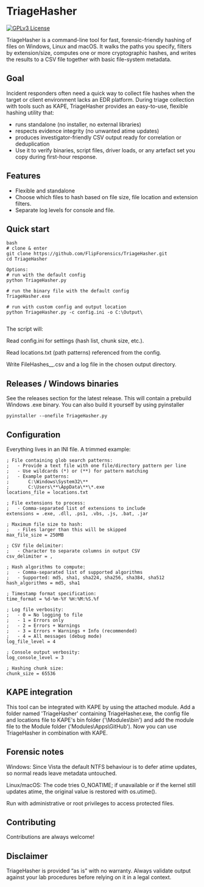 
# TriageHasher
[![GPLv3 License](https://img.shields.io/badge/License-GPL%20v3-yellow.svg)](https://opensource.org/licenses/)

TriageHasher is a command-line tool for fast, forensic-friendly hashing of files on Windows, Linux and macOS.
It walks the paths you specify, filters by extension/size, computes one or more cryptographic hashes, and writes the results to a CSV file together with basic file-system metadata.

## Goal 
Incident responders often need a quick way to collect file hashes when the target or client environment lacks an EDR platform. During triage collection with tools such as KAPE, TriageHasher provides an easy-to-use, flexible hashing utility that:

- runs standalone (no installer, no external libraries)
- respects evidence integrity (no unwanted atime updates)
- produces investigator-friendly CSV output ready for correlation or deduplication
- Use it to verify binaries, script files, driver loads, or any artefact set you copy during first-hour response.

## Features
- Flexible and standalone 
- Choose which files to hash based on file size, file location and extension filters.
- Separate log levels for console and file.


## Quick start
```
bash
# clone & enter
git clone https://github.com/FlipForensics/TriageHasher.git
cd TriageHasher

Options: 
# run with the default config
python TriageHasher.py

# run the binary file with the default config
TriageHasher.exe

# run with custom config and output location
python TriageHasher.py -c config.ini -o C:\Output\


```
The script will:

Read config.ini for settings (hash list, chunk size, etc.).

Read locations.txt (path patterns) referenced from the config.

Write FileHashes_<computer>_<timestamp>.csv and a log file in the chosen output directory.

## Releases / Windows binaries
See the releases section for the latest release. This will contain a prebuild Windows .exe binary. 
You can also build it yourself by using pyinstaller
```
pyinstaller --onefile TriageHasher.py 
```

## Configuration
Everything lives in an INI file. A trimmed example:
```
; File containing glob search patterns:
;   - Provide a text file with one file/directory pattern per line
;   - Use wildcards (*) or (**) for pattern matching
;   - Example patterns:
;       C:\Windows\System32\**
;       C:\Users\**\AppData\**\*.exe
locations_file = locations.txt

; File extensions to process:
;   - Comma-separated list of extensions to include
extensions = .exe, .dll, .ps1, .vbs, .js, .bat, .jar

; Maximum file size to hash:
;   - Files larger than this will be skipped
max_file_size = 250MB

; CSV file delimiter:
;   - Character to separate columns in output CSV
csv_delimiter = ,

; Hash algorithms to compute:
;   - Comma-separated list of supported algorithms
;   - Supported: md5, sha1, sha224, sha256, sha384, sha512
hash_algorithms = md5, sha1

; Timestamp format specification:
time_format = %d-%m-%Y %H:%M:%S.%f

; Log file verbosity:
;   - 0 = No logging to file
;   - 1 = Errors only
;   - 2 = Errors + Warnings
;   - 3 = Errors + Warnings + Info (recommended)
;   - 4 = All messages (debug mode)
log_file_level = 4

; Console output verbosity:
log_console_level = 3

; Hashing chunk size:
chunk_size = 65536

```
## KAPE integration
This tool can be integrated with KAPE by using the attached module. Add a folder named 'TriageHasher' containing TriageHasher.exe, the config file and locations file to KAPE's bin folder ('\Modules\bin') and add the module file to the Module folder ('Modules\Apps\GitHub'). Now you can use TriageHasher in combination with KAPE. 

## Forensic notes
Windows: Since Vista the default NTFS behaviour is to defer atime updates, so normal reads leave metadata untouched.

Linux/macOS: The code tries O_NOATIME; if unavailable or if the kernel still updates atime, the original value is restored with os.utime().

Run with administrative or root privileges to access protected files.


## Contributing

Contributions are always welcome!

## Disclaimer
TriageHasher is provided “as is” with no warranty. Always validate output against your lab procedures before relying on it in a legal context.
